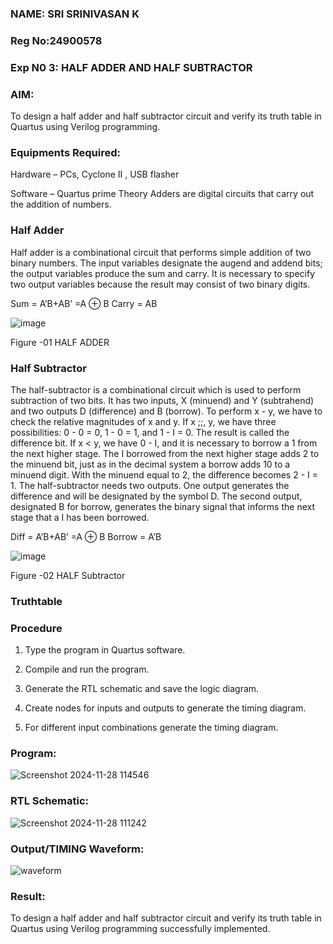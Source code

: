 ### NAME: SRI SRINIVASAN K
### Reg No:24900578
### Exp N0 3: HALF ADDER AND HALF SUBTRACTOR

### **AIM:**

To design a half adder and half subtractor circuit and verify its truth table in Quartus using Verilog programming.

### **Equipments Required:**

Hardware – PCs, Cyclone II , USB flasher 

Software – Quartus prime Theory Adders are digital circuits that carry out the addition of numbers.

### **Half Adder**

Half adder is a combinational circuit that performs simple addition of two binary numbers. The input variables designate the augend and addend bits; the output variables produce the sum and carry. It is necessary to specify two output variables because the result may consist of two binary digits.

Sum = A’B+AB’ =A ⊕ B Carry = AB

![image](https://github.com/naavaneetha/HALF_ADDER_SUBTRACTOR/assets/154305477/bd4a0b2c-cdbc-4184-ab08-81578f121e1f)

Figure -01 HALF ADDER

### **Half Subtractor**

The half-subtractor is a combinational circuit which is used to perform subtraction of two bits. It has two inputs, X (minuend) and Y (subtrahend) and two outputs D (difference) and B (borrow). To perform x - y, we have to check the relative magnitudes of x and y. If x ;;, y, we have three possibilities: 0 - 0 = 0, 1 - 0 = 1, and 1 - I = 0. The result is called the difference bit. If x < y, we have 0 - I, and it is necessary to borrow a 1 from the next higher stage. The I borrowed from the next higher stage adds 2 to the minuend bit, just as in the decimal system a borrow adds 10 to a minuend digit. With the minuend equal to 2, the difference becomes 2 - I = 1. The half-subtractor needs two outputs. One output generates the difference and will be designated by the symbol D. The second output, designated B for borrow, generates the binary signal that informs the next stage that a I has been borrowed. 

Diff = A’B+AB’ =A ⊕ B
Borrow = A’B

 ![image](https://github.com/naavaneetha/HALF_ADDER_SUBTRACTOR/assets/154305477/d76b099c-513f-4e7c-843a-e2fd028a531a)

Figure -02 HALF Subtractor

### **Truthtable**

### **Procedure**

1.	Type the program in Quartus software.

2.	Compile and run the program.

3.	Generate the RTL schematic and save the logic diagram.

4.	Create nodes for inputs and outputs to generate the timing diagram.

5.	For different input combinations generate the timing diagram.


### **Program**:


![Screenshot 2024-11-28 114546](https://github.com/user-attachments/assets/93cd9d83-804c-4ccc-a5e1-7e40b1e6ad2f)

### **RTL Schematic**:

![Screenshot 2024-11-28 111242](https://github.com/user-attachments/assets/b5fd5e3d-8904-47ee-9909-069194a83d89)

### **Output/TIMING Waveform**:

![waveform](https://github.com/user-attachments/assets/642ae6c6-84e5-463e-8c48-2ae8b27d1907)



### **Result:**
To design a half adder and half subtractor circuit and verify its truth table in Quartus using Verilog programming successfully implemented.
